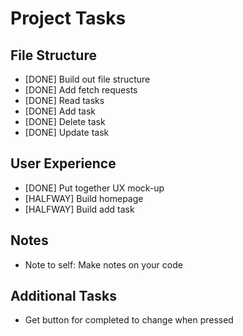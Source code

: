 # Project Tasks

## File Structure

- [DONE] Build out file structure
- [DONE] Add fetch requests
- [DONE] Read tasks
- [DONE] Add task
- [DONE] Delete task
- [DONE] Update task

## User Experience

- [DONE] Put together UX mock-up
- [HALFWAY] Build homepage
- [HALFWAY] Build add task

## Notes

- Note to self: Make notes on your code

## Additional Tasks

- Get button for completed to change when pressed
